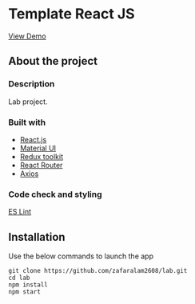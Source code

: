 # Template React JS
[View Demo](https://zafaralam2608.github.io/lab/)

## About the project

### Description
Lab project.

### Built with
* [React.js](https://reactjs.org/)
* [Material UI](https://mui.com/material-ui/getting-started/overview/)
* [Redux toolkit](https://redux-toolkit.js.org/)
* [React Router](https://reactrouter.com/docs/en/v6)
* [Axios](https://axios-http.com/docs/intro)

### Code check and styling
[ES Lint](https://eslint.org/)

## Installation
Use the below commands to launch the app
```
git clone https://github.com/zafaralam2608/lab.git
cd lab
npm install
npm start
```
